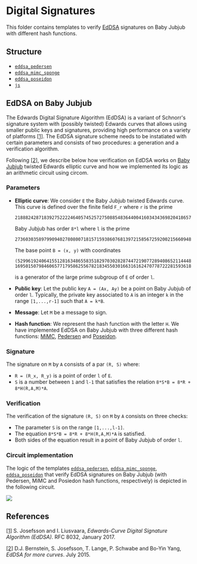 # Digital Signatures

This folder contains templates to verify [EdDSA](https://en.wikipedia.org/wiki/EdDSA) signatures on Baby Jubjub with different hash functions.

## Structure

- [`eddsa_pedersen`](eddsa)
- [`eddsa_mimc_sponge`](eddsa_mimc_sponge)
- [`eddsa_poseidon`](eddsa_poseidon)
- [`js`](js)

## EdDSA on Baby Jubjub 

The Edwards Digital Signature Algorithm (EdDSA) is a variant of Schnorr's signature system with (possibly twisted) Edwards curves that allows using smaller public keys and signatures, providing high performance on a variety of platforms [[1]](https://tools.ietf.org/html/rfc8032). The EdDSA signature scheme needs to be instatiated with certain parameters and consists of two procedures: a generation and a verification algorithm. 

Following [[2]](http://ed25519.cr.yp.to/eddsa-20150704.pdf), we describe below how verification on EdDSA works on [Baby Jubjub](https://github.com/ethereum/EIPs/pull/2494/files) twisted Edwards elliptic curve and how we implemented its logic as an arithmetic circuit using circom.

### Parameters

- **Elliptic curve**: We consider `E` the Baby Jubjub twisted Edwards curve. This curve is defined over the finite field `F_r` where `r` is the prime
    ```
    21888242871839275222246405745257275088548364400416034343698204186575808495617
    ```
    Baby Jubjub has order `8*l` where `l` is the prime
    ```
    2736030358979909402780800718157159386076813972158567259200215660948447373041
    ```
    The base point `B = (x, y)` with coordinates 
    ```
    (5299619240641551281634865583518297030282874472190772894086521144482721001553,
    16950150798460657717958625567821834550301663161624707787222815936182638968203)
    ```
    is a generator of the large prime subgroup of `E` of order `l`.

- **Public key**: Let the public key `A = (Ax, Ay)` be a point on Baby Jubjub of order `l`. Typically, the private key associated to `A` is an integer `k` in the range `[1,...,r-1]` such that `A = k*B`.

- **Message**: Let `M` be a message to sign.

- **Hash function**: We represent the hash function with the letter `H`. We have implemented EdDSA on Baby Jubjub with three different hash functions: [MiMC](https://eprint.iacr.org/2016/492.pdf), [Pedersen](https://github.com/zcash/zips/blob/master/protocol/sapling.pdf) and [Poseidon](https://www.poseidon-hash.info/).

### Signature

The signature on `M` by `A` consists of a par `(R, S)` where:
- `R = (R_x, R_y)` is a point of order `l` of `E`.
- `S` is a number between `1` and `l-1` that satisfies the relation `8*S*B = 8*R + 8*H(R,A,M)*A`.

### Verification

The verification of the signature `(R, S)` on `M` by `A` consists on three checks:
- The parameter `S` is on the range `[1,...,l-1]`.
- The equation `8*S*B = 8*R + 8*H(R,A,M)*A` is satisfied.
- Both sides of the equation result in a point of Baby Jubjub of order `l`. 

### Circuit implementation

The logic of the templates [`eddsa_pedersen`](eddsa), [`eddsa_mimc_sponge`](eddsa_mimc_sponge), [`eddsa_poseidon`](eddsa_poseidon) that verify EdDSA signatures on Baby Jubjub (with Pedersen, MiMC and Posiedon hash functions, respectively) is depicted in the following circuit.

![](https://i.imgur.com/Ejx9Kdd.png)

## References

[[1]](https://tools.ietf.org/html/rfc8032)  S. Josefsson and I. Liusvaara, *Edwards-Curve Digital Signature Algorithm (EdDSA)*. RFC 8032, January 2017.

[[2]](http://ed25519.cr.yp.to/eddsa-20150704.pdf)  D.J. Bernstein, S. Josefsson, T. Lange, P. Schwabe and Bo-Yin Yang, *EdDSA for more curves*. July 2015.